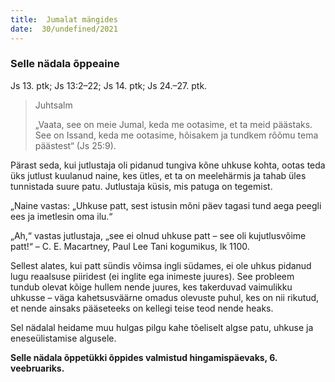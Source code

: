 ```yaml
---
title:  Jumalat mängides  
date:  30/undefined/2021  
---
```


### Selle nädala õppeaine

Js 13. ptk; Js 13:2–22; Js 14. ptk; Js 24.–27. ptk.

> <p>Juhtsalm</p>
> „Vaata, see on meie Jumal, keda me ootasime, et ta meid päästaks. See on Issand, keda me ootasime, hõisakem ja tundkem rõõmu tema päästest“ (Js 25:9).

Pärast seda, kui jutlustaja oli pidanud tungiva kõne uhkuse kohta, ootas teda üks jutlust kuulanud naine, kes ütles, et ta on meelehärmis ja tahab üles tunnistada suure patu. Jutlustaja küsis, mis patuga on tegemist.

„Naine vastas: „Uhkuse patt, sest istusin mõni päev tagasi tund aega peegli ees ja imetlesin oma ilu.“

„Ah,“ vastas jutlustaja, „see ei olnud uhkuse patt – see oli kujutlusvõime patt!“ – C. E. Macartney, Paul Lee Tani kogumikus, lk 1100.

Sellest alates, kui patt sündis võimsa ingli südames, ei ole uhkus pidanud lugu reaalsuse piiridest (ei inglite ega inimeste juures). See probleem tundub olevat kõige hullem nende juures, kes takerduvad vaimulikku uhkusse – väga kahetsusväärne omadus olevuste puhul, kes on nii rikutud, et nende ainsaks pääseteeks on kellegi teise teod nende heaks.

Sel nädalal heidame muu hulgas pilgu kahe tõeliselt algse patu, uhkuse ja enese­ülistamise algusele.

__Selle nädala õppetükki õppides valmistud hingamispäevaks, 6. veebruariks.__